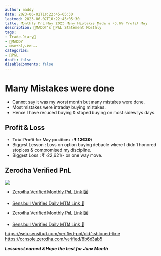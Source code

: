 ```yaml
---
author: maddy
date: 2023-06-02T10:22:45+05:30
lastmod: 2023-06-02T10:22:45+05:30
title: Monthly PnL May 2023 Many Mistakes Made a +3.6% Profit May
description: 🧔MADDY's 💸P&L Statement Monthly
tags:
- Trade-Diary📗
- 🧔MADDY
- Monthly-PnL💵 
categories: 
- 💸P&L
draft: false
disableComments: false
---
```

# Many Mistakes were done

- Cannot say it was my worst month but many mistakes were done.
- Most mistakes were intraday buying mistakes.
- Hence I have reduced buying & stoped buying on most sideways days.

## Profit & Loss

- Total Profit for May positions : **₹ 12639/-**
- Biggest Lesson : Loss on option buying debacle where I didn't honored stoploss & compromised my discipline.
- Biggest Loss : ₹ -22,621/- on one way move.

## Zerodha Verified PnL

![](https://i.imgur.com/yC29Cqt.png)

- [Zerodha Verified Monthly PnL Link 0️⃣](https://console.zerodha.com/verified/8b6d3ab5) 
- [Sensibull Verified Daily MTM Link 🐄](https://web.sensibull.com/verified-pnl/oldfashioned-lime)

- [Zerodha Verified Monthly PnL Link 0️⃣](<https://console.zerodha.com/verified/8b6d3ab5>) 
- [Sensibull Verified Daily MTM Link 🐄](<https://web.sensibull.com/verified-pnl/oldfashioned-lime>)

https://web.sensibull.com/verified-pnl/oldfashioned-lime
https://console.zerodha.com/verified/8b6d3ab5

***Lessons Learned & Hope the best for June Month***